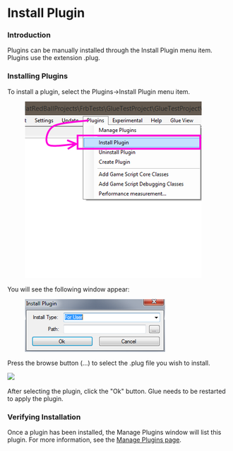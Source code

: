 # Install Plugin

### Introduction

Plugins can be manually installed through the Install Plugin menu item. Plugins use the extension .plug.

### Installing Plugins

To install a plugin, select the Plugins->Install Plugin menu item. &#x20;

<figure><img src="../../../.gitbook/assets/migrated_media-PluginInstallPluginGlueMenuItem.png" alt=""><figcaption></figcaption></figure>

You will see the following window appear:&#x20;

&#x20;

<figure><img src="../../../.gitbook/assets/migrated_media-InstallPlugin.PNG" alt=""><figcaption></figcaption></figure>

Press the browse button (...) to select the .plug file you wish to install.

![](../../../.gitbook/assets/2016-08-img\_57ab34fb85d44.png)

After selecting the plugin, click the "Ok" button. Glue needs to be restarted to apply the plugin.

### Verifying Installation

Once a plugin has been installed, the Manage Plugins window will list this plugin. For more information, see the [Manage Plugins page](../../../documentation/tools/glue-reference/menu/glue-reference-menu-plugins-manage-plugin.md).
